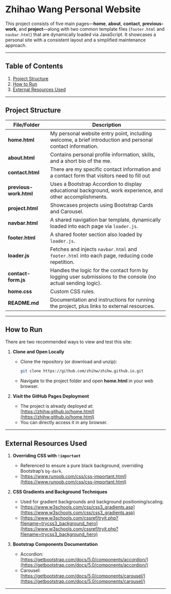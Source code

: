 # Zhihao Wang Personal Website

This project consists of five main pages—**home**, **about**, **contact**, **previous-work**, and **project**—along with two common template files (`footer.html` and `navbar.html`) that are dynamically loaded via JavaScript. It showcases a personal site with a consistent layout and a simplified maintenance approach.

---

## Table of Contents

1. [Project Structure](#project-structure)
2. [How to Run](#how-to-run)
3. [External Resources Used](#external-resources-used)

---

## Project Structure

| File/Folder       | Description                                                                                                   |
|-------------------|---------------------------------------------------------------------------------------------------------------|
| **home.html**     | My personal website entry point, including welcome, a brief introduction and personal contact information.    |
| **about.html**    | Contains personal profile information, skills, and a short bio of the me.                                     |
| **contact.html**  | There are my specific contact information and a contact form that visitors need to fill out                   |
| **previous-work.html** | Uses a Bootstrap Accordion to display educational background, work experience, and other accomplishments.|
| **project.html**  | Showcases projects using Bootstrap Cards and Carousel.                                                        |
| **navbar.html**   | A shared navigation bar template, dynamically loaded into each page via `loader.js`.                          |
| **footer.html**   | A shared footer section also loaded by `loader.js`.                                                           |
| **loader.js**     | Fetches and injects `navbar.html` and `footer.html` into each page, reducing code repetition.                 |
| **contact-form.js** | Handles the logic for the contact form by logging user submissions to the console (no actual sending logic).|
| **home.css**      | Custom CSS rules.                                                                                             |
| **README.md**     | Documentation and instructions for running the project, plus links to external resources.                     |

---

## How to Run

There are two recommended ways to view and test this site:

1. **Clone and Open Locally**
   - Clone the repository (or download and unzip):
     ```bash
     git clone https://github.com/zhihw/zhihw.github.io.git
     ```
   - Navigate to the project folder and open **home.html** in your web browser.

2. **Visit the GitHub Pages Deployment**
   - The project is already deployed at:  
     [https://zhihw.github.io/home.html](https://zhihw.github.io/home.html)  
   - You can directly access it in any browser.

---

## External Resources Used


1. **Overriding CSS with `!important`**  
   - Referenced to ensure a pure black background, overriding Bootstrap’s `bg-dark`.  
   - [https://www.runoob.com/css/css-important.html](https://www.runoob.com/css/css-important.html)

2. **CSS Gradients and Background Techniques**  
   - Used for gradient backgrounds and background positioning/scaling.  
   - [https://www.w3schools.com/css/css3_gradients.asp](https://www.w3schools.com/css/css3_gradients.asp)  
   - [https://www.w3schools.com/cssref/tryit.php?filename=trycss3_background_hero](https://www.w3schools.com/cssref/tryit.php?filename=trycss3_background_hero)

3. **Bootstrap Components Documentation**  
   - Accordion: [https://getbootstrap.com/docs/5.0/components/accordion/](https://getbootstrap.com/docs/5.0/components/accordion/)  
   - Carousel: [https://getbootstrap.com/docs/5.0/components/carousel/](https://getbootstrap.com/docs/5.0/components/carousel/)

---
